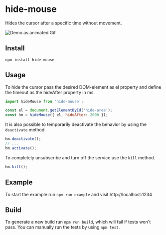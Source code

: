 # hide-mouse
Hides the cursor after a specific time without movement.

![Demo as animated Gif](https://github.com/mklan/hide-mouse/blob/master/demo.gif)

## Install

`npm install hide-mouse`

## Usage

To hide the cursor pass the desired DOM-element as el property and define the timeout as the hideAfter property in ms.

```javascript
import hideMouse from 'hide-mouse';

const el = document.getElementById('hide-area');
const hm = hideMouse({ el, hideAfter: 2000 });
```

It is also possible to temporarily deactivate the behavior by using the `deactivate` method.

```javascript
hm.deactivate();
// ...
hm.activate();
```

To completely unsubscribe and turn off the service use the `kill` method.

```javascript
hm.kill();
```

## Example

To start the example run `npm run example` and visit http://localhost:1234

## Build

To generate a new build run `npm run build`, which will fail if tests won't pass. You can manually run the tests by using `npm test`.
